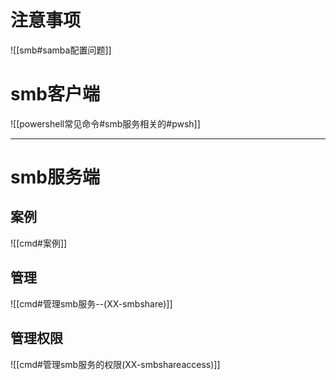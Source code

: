 # 注意事项
![[smb#samba配置问题]]
# smb客户端
![[powershell常见命令#smb服务相关的#pwsh]]

---

# smb服务端
## 案例
![[cmd#案例]]

## 管理
![[cmd#管理smb服务--(XX-smbshare)]]
## 管理权限
![[cmd#管理smb服务的权限(XX-smbshareaccess)]]



